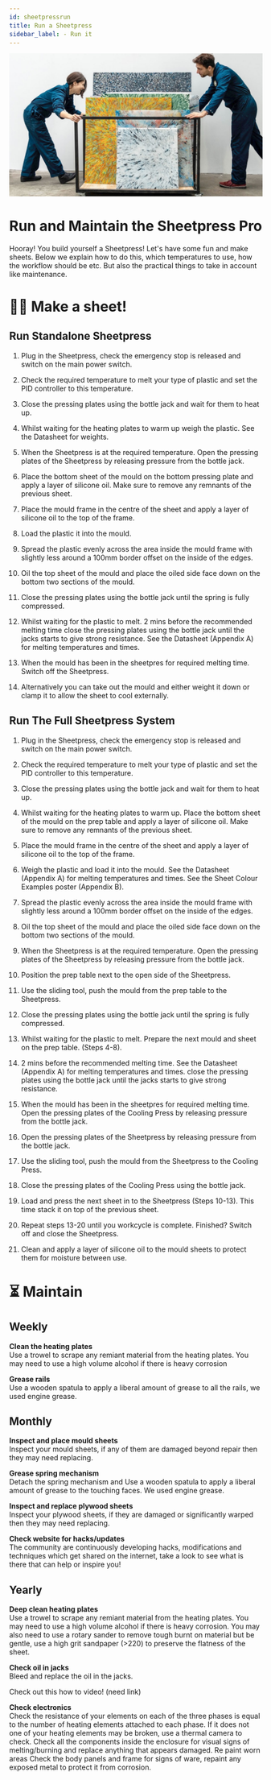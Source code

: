 ```yaml
---
id: sheetpressrun
title: Run a Sheetpress
sidebar_label: - Run it
---
```


<style>
:root {
  --highlight: #f29094;
  --hover: #f29094;
}
</style>
<div class="videocontainer">

![Sheetpress run](assets/build/sheetpress-run.jpg)

</div>

# Run and Maintain the Sheetpress Pro

Hooray! You build yourself a Sheetpress! Let's have some fun and make sheets. Below we explain how to do this, which temperatures to use, how the workflow should be etc.  But also the practical things to take in account like maintenance.

# 🏃‍♀️ Make a sheet!

## Run Standalone Sheetpress

1. Plug in the Sheetpress, check the emergency stop is released and switch on the main power switch.

2. Check the required temperature to melt your type of plastic and set the PID controller to this temperature.

3. Close the pressing plates using the bottle jack and wait for them to heat up.

4.  Whilst waiting for the heating plates to warm up weigh the plastic. See the Datasheet for weights.

5. When the Sheetpress is at the required temperature. Open the pressing plates of the Sheetpress by releasing pressure from the bottle jack.

6. Place the bottom sheet of the mould on the bottom pressing plate and apply a layer of silicone oil. Make sure to remove any remnants of the previous sheet.

7. Place the mould frame in the centre of the sheet and apply a layer of silicone oil to the top of the frame.

8. Load the plastic it into the mould.

9. Spread the plastic evenly across the area inside the mould frame with slightly less around a 100mm border offset on the inside of the edges.

10. Oil the top sheet of the mould and place the oiled side face down on the bottom two sections of the mould.

11. Close the pressing plates using the bottle jack until the spring is fully compressed.

12. Whilst waiting for the plastic to melt. 2 mins before the recommended melting time close the pressing plates using the bottle jack until the jacks starts to give strong resistance. See the Datasheet (Appendix A) for melting temperatures and times.

13. When the mould has been in the sheetpres for required melting time. Switch off the Sheetpress.

14. Alternatively you can take out the mould and either weight it down or clamp it to allow the sheet to cool externally.

## Run The Full Sheetpress System

1. Plug in the Sheetpress, check the emergency stop is released and switch on the main power switch.

2. Check the required temperature to melt your type of plastic and set the PID controller to this temperature.

3. Close the pressing plates using the bottle jack and wait for them to heat up.

4. Whilst waiting for the heating plates to warm up. Place the bottom sheet of the mould on the prep table and apply a layer of silicone oil. Make sure to remove any remnants of the previous sheet.

5. Place the mould frame in the centre of the sheet and apply a layer of silicone oil to the top of the frame.

6. Weigh the plastic and load it into the mould. See the Datasheet (Appendix A) for melting temperatures and times. See the Sheet Colour Examples poster (Appendix B).

7. Spread the plastic evenly across the area inside the mould frame with slightly less around a 100mm border offset on the inside of the edges.

8. Oil the top sheet of the mould and place the oiled side face down on the bottom two sections of the mould.

9. When the Sheetpress is at the required temperature. Open the pressing plates of the Sheetpress by releasing pressure from the bottle jack.

10. Position the prep table next to the open side of the Sheetpress.

11. Use the sliding tool, push the mould from the prep table to the Sheetpress.

12. Close the pressing plates using the bottle jack until the spring is fully compressed.

13. Whilst waiting for the plastic to melt. Prepare the next mould and sheet on the prep table. (Steps 4-8).

14. 2 mins before the recommended melting time. See the Datasheet (Appendix A) for melting temperatures and times. close the pressing plates using the bottle jack until the jacks starts to give strong resistance.

15. When the mould has been in the sheetpres for required melting time. Open the  pressing plates of the Cooling Press by releasing pressure from the bottle jack.

16. Open the pressing plates of the Sheetpress by releasing pressure from the bottle jack.

17. Use the sliding tool, push the mould from the Sheetpress to the Cooling Press.

18. Close the pressing plates of the Cooling Press using the bottle jack.

19. Load and press the next sheet in to the Sheetpress (Steps 10-13). This time stack it on top of the previous sheet.

20. Repeat steps 13-20 until you workcycle is complete. Finished? Switch off and close the Sheetpress.

21. Clean and apply a layer of silicone oil to the mould sheets to protect them for moisture between use.

# ⏳ Maintain

## Weekly

<b>Clean the heating plates</b><br>
Use a trowel to scrape any remiant material from the heating plates. You may need to use a  high volume alcohol if there is heavy corrosion

<b>Grease rails</b><br>
Use a wooden spatula to apply a liberal amount of grease to all the rails, we used engine grease.

## Monthly

<b>Inspect and place mould sheets</b><br>
Inspect your mould sheets, if any of them are damaged beyond repair then they may need replacing.

<b>Grease spring mechanism</b><br>
Detach the spring mechanism and Use a wooden spatula to apply a liberal amount of grease to the touching faces. We used engine grease.

<b>Inspect and replace plywood sheets</b><br>
Inspect your plywood sheets, if they are damaged or significantly warped then they may need replacing.

<b>Check website for hacks/updates</b><br>
The community are continuously developing hacks, modifications and techniques which get shared on the internet, take a look to see what is there that can help or inspire you!

## Yearly

<b>Deep clean heating plates</b><br>
Use a trowel to scrape any remiant material from the heating plates. You may need to use a  high volume alcohol if there is heavy corrosion. You may also need to use a rotary sander to remove tough burnt on material but be gentle, use a high grit sandpaper (>220) to preserve the flatness of the sheet.

<b>Check oil in jacks</b><br>
Bleed and replace the oil in the jacks.

Check out this how to video! (need link)

<b>Check electronics</b><br>
Check the resistance of your elements on each of the three phases is equal to the number of heating elements attached to each phase. If it does not one of your heating elements may be broken, use a thermal camera to check.
Check all the components inside the enclosure for visual signs of melting/burning and replace anything that appears damaged.
Re paint worn areas
Check the body panels and frame for signs of ware, repaint any exposed metal to protect it from corrosion.

